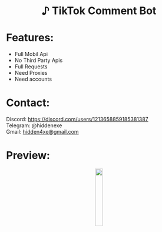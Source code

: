 <div align="center">
  <h1>♪ TikTok Comment Bot</h1>
</div>
 
# Features:

- Full Mobil Api
- No Third Party Apis
- Full Requests
- Need Proxies
- Need accounts
 
# Contact:

Discord: https://discord.com/users/1213658859185381387
<br>
Telegram: @hiddenexe
<br>
Gmail: hidden4xe@gmail.com
 
# Preview:

<div align="center">
      <a href="https://youtu.be/jzwhSfA2oZU">
         <img src="https://png.pngtree.com/png-vector/20221018/ourmid/pngtree-youtube-social-media-round-icon-png-image_6315993.png" style="width:20%;">
      </a>

</div>

